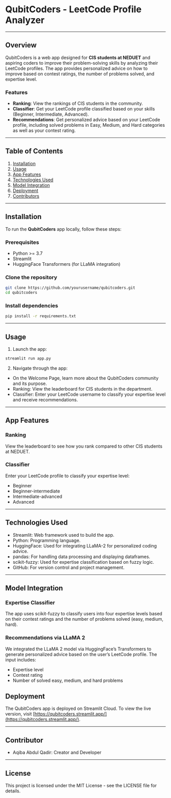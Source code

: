 # QubitCoders - LeetCode Profile Analyzer

---
## Overview
QubitCoders is a web app designed for **CIS students at NEDUET** and aspiring coders to improve their problem-solving skills by analyzing their LeetCode profiles. The app provides personalized advice on how to improve based on contest ratings, the number of problems solved, and expertise level.

### Features
- **Ranking**: View the rankings of CIS students in the community.
- **Classifier**: Get your LeetCode profile classified based on your skills (Beginner, Intermediate, Advanced).
- **Recommendations**: Get personalized advice based on your LeetCode profile, including solved problems in Easy, Medium, and Hard categories as well as your contest rating.

---

## Table of Contents
1. [Installation](#installation)
2. [Usage](#usage)
3. [App Features](#app-features)
4. [Technologies Used](#technologies-used)
5. [Model Integration](#model-integration)
6. [Deployment](#deployment)
7. [Contributors](#contributors)

---

## Installation

To run the **QubitCoders** app locally, follow these steps:

### Prerequisites
- Python >= 3.7
- Streamlit
- HuggingFace Transformers (for LLaMA integration)

### Clone the repository
```bash
git clone https://github.com/yourusername/qubitcoders.git
cd qubitcoders
```

### Install dependencies
```bash
pip install -r requirements.txt
```
---
## Usage

1. Launch the app:
```bash
streamlit run app.py
```

2. Navigate through the app:
- On the Welcome Page, learn more about the QubitCoders community and its purpose.
- Ranking: View the leaderboard for CIS students in the department.
- Classifier: Enter your LeetCode username to classify your expertise level and receive recommendations.

---
## App Features

### Ranking
View the leaderboard to see how you rank compared to other CIS students at NEDUET.

### Classifier
Enter your LeetCode profile to classify your expertise level:
- Beginner
- Beginner-intermediate
- Intermediate-advanced
- Advanced

---
## Technologies Used

- Streamlit: Web framework used to build the app.
- Python: Programming language.
- HuggingFace: Used for integrating LLaMA-2 for personalized coding advice. 
- pandas: For handling data processing and displaying dataframes.
- scikit-fuzzy: Used for expertise classification based on fuzzy logic.
- GitHub: For version control and project management.

---
## Model Integration

### Expertise Classifier
The app uses scikit-fuzzy to classify users into four expertise levels based on their contest ratings and the number of problems solved (easy, medium, hard).

### Recommendations via LLaMA 2
We integrated the LLaMA 2 model via HuggingFace’s Transformers to generate personalized advice based on the user’s LeetCode profile. The input includes:

- Expertise level
- Contest rating
- Number of solved easy, medium, and hard problems


## Deployment
The QubitCoders app is deployed on Streamlit Cloud. To view the live version, visit [https://qubitcoders.streamlit.app/](https://qubitcoders.streamlit.app/).

---
## Contributor

- Aqiba Abdul Qadir: Creator and Developer
---
## License

This project is licensed under the MIT License - see the LICENSE file for details.